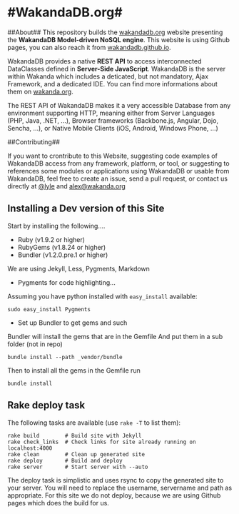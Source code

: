 #WakandaDB.org#
===================

##About##
This repository builds the <a href="http://wakandadb.org">wakandadb.org</a> website presenting the **WakandaDB Model-driven NoSQL engine**. This website is using Github pages, you can also reach it from <a href="http://wakandadb.github.io">wakandadb.github.io</a>.

WakandaDB provides a native **REST API** to access interconnected DataClasses defined in **Server-Side JavaScript**.
WakandaDB is the server within Wakanda which includes a deticated, but not mandatory, Ajax Framework, and a dedicated IDE. You can find more informations about them on <a href="http://wakanda.org">wakanda.org</a>.

The REST API of WakandaDB makes it a very accessible Database from any environment supporting HTTP, meaning either from Server Languages (PHP, Java, .NET, …), Browser frameworks (Backbone.js, Angular, Dojo, Sencha, …), or Native Mobile Clients (iOS, Android, Windows Phone, ...)

##Contributing##

If you want to crontribute to this Website, suggesting code examples of WakandaDB access from any framework, platform, or tool, or suggesting to references some modules or applications using WakandaDB or usable from WakandaDB, feel free to create an issue, send a pull request, or contact us directly at <a href="http://github.com/lyle">@lyle</a> and <a href="mailto:alex@wakanda.org">alex@wakanda.org</a>


## Installing a Dev version of this Site

Start by installing the following....

* Ruby (v1.9.2 or higher)
* RubyGems (v1.8.24 or higher)
* Bundler (v1.2.0.pre.1 or higher)

We are using Jekyll, Less, Pygments, Markdown

* Pygments for code highlighting...

Assuming you have python installed with `easy_install` available:

    sudo easy_install Pygments

* Set up Bundler to get gems and such

Bundler will install the gems that are in the Gemfile
And put them in a sub folder (not in repo)

    bundle install --path _vendor/bundle
    
Then to install all the gems in the Gemfile run

    bundle install
    

## Rake deploy task

The following tasks are available (use `rake -T` to list them):

    rake build        # Build site with Jekyll
    rake check_links  # Check links for site already running on localhost:4000
    rake clean        # Clean up generated site
    rake deploy       # Build and deploy
    rake server       # Start server with --auto

The deploy task is simplistic and uses rsync to copy the generated site to your server.  You will need to replace the username, servername and path as appropriate. For this site we do not deploy, because we are using Github pages which does the build for us.
